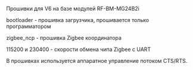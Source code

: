 Прошивки для V6 на базе модулей RF-BM-MG24B2i

bootloader - прошивка загрузчика, прошивается только программатором

zigbee_ncp - прошивка Zigbee координатора 

115200 и 230400 - скорости обмена чипа Zigbee с UART

В прошивках используется аппаратное управление потоком CTS/RTS.

